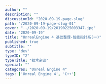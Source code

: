 ```yaml
---
author: ""
description: ""
discussionId: "2020-09-19-page-slug"
path: "/2020-09-19-page-slug-01"
cover: "../2020-09-19/20190225003347.jpg"
date: "2020-09-19"
title: "UnrealEngine 4 基础整理-智能指针系(一)"
published: true
subtitle: ""
type: "dev"
typeID: "2"
typeTitle: "技术杂谈"
special: ""
categores: "Unreal Engine 4"
tags: ['Unreal Engine 4', 'C++']
---
```

    
### 


